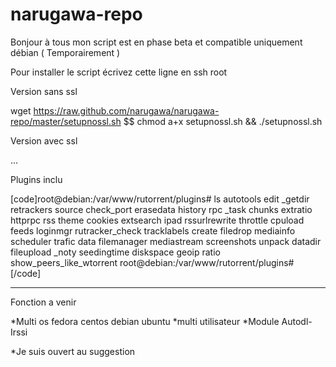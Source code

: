 narugawa-repo
=============

Bonjour à tous mon script est en phase beta et compatible uniquement débian ( Temporairement )


Pour installer le script écrivez cette ligne en ssh root 

Version sans ssl

wget https://raw.github.com/narugawa/narugawa-repo/master/setupnossl.sh $$ chmod a+x setupnossl.sh && ./setupnossl.sh

Version avec ssl

...

Plugins inclu 

[code]root@debian:/var/www/rutorrent/plugins# ls
autotools   edit         _getdir      retrackers                source
check_port  erasedata    history      rpc                       _task
chunks      extratio     httprpc      rss                       theme
cookies     extsearch    ipad         rssurlrewrite             throttle
cpuload     feeds        loginmgr     rutracker_check           tracklabels
create      filedrop     mediainfo    scheduler                 trafic
data        filemanager  mediastream  screenshots               unpack
datadir     fileupload   _noty        seedingtime
diskspace   geoip        ratio        show_peers_like_wtorrent
root@debian:/var/www/rutorrent/plugins#
[/code]

--------

Fonction a venir 

*Multi os fedora centos debian ubuntu
*multi utilisateur
*Module Autodl-Irssi

*Je suis ouvert au suggestion
